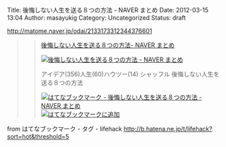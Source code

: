 Title: 後悔しない人生を送る８つの方法 - NAVER まとめ
Date: 2012-03-15 13:04
Author: masayukig
Category: Uncategorized
Status: draft

<http://matome.naver.jp/odai/2133173312344376601>  
  
  

> > [後悔しない人生を送る８つの方法- NAVER まとめ](http://matome.naver.jp/odai/2133173312344376601)
> >
> > [![後悔しない人生を送る８つの方法 - NAVER
> > まとめ](http://cdn-ak.b.st-hatena.com/entryimage/85433137-1331804484.jpg "後悔しない人生を送る８つの方法 - NAVER まとめ")](http://matome.naver.jp/odai/2133173312344376601)
> >
> > アイデア(356)人生(60)ハウツー(14) シャッフル
> > 後悔しない人生を送る８つの方法
> >
> > [![はてなブックマーク - 後悔しない人生を送る８つの方法 - NAVER
> > まとめ](http://b.hatena.ne.jp/entry/image/http://matome.naver.jp/odai/2133173312344376601 "はてなブックマーク - 後悔しない人生を送る８つの方法 - NAVER まとめ")](http://b.hatena.ne.jp/entry/http://matome.naver.jp/odai/2133173312344376601)
> > [![はてなブックマークに追加](http://b.hatena.ne.jp/images/append.gif "はてなブックマークに追加")](http://b.hatena.ne.jp/append?http://matome.naver.jp/odai/2133173312344376601)

  
  
from はてなブックマーク - タグ - lifehack
<http://b.hatena.ne.jp/t/lifehack?sort=hot&threshold=5>
